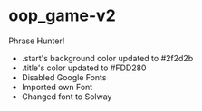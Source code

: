 # oop_game-v2
 Phrase Hunter!

* .start's background color updated to #2f2d2b
* .title's color updated to #FDD280
* Disabled Google Fonts
* Imported own Font
* Changed font to Solway

